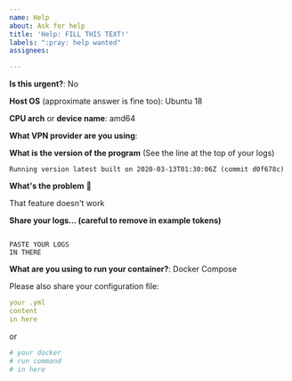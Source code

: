 ```yaml
---
name: Help
about: Ask for help
title: 'Help: FILL THIS TEXT!'
labels: ":pray: help wanted"
assignees:

---
```


<!---
⚠️ If this about a Docker configuration problem or another service:
Start a discussion at https://github.com/qdm12/gluetun/discussions/new
OR I WILL INSTA-CLOSE YOUR ISSUE.
-->

<!---
⚠️ Answer the following or I'll insta-close your issue
-->

**Is this urgent?**: No

**Host OS** (approximate answer is fine too): Ubuntu 18

**CPU arch** or **device name**: amd64

**What VPN provider are you using**:

**What is the version of the program** (See the line at the top of your logs)

```
Running version latest built on 2020-03-13T01:30:06Z (commit d0f678c)
```

**What's the problem** 🤔

That feature doesn't work

**Share your logs... (careful to remove in example tokens)**

```log

PASTE YOUR LOGS
IN THERE

```

**What are you using to run your container?**: Docker Compose

<!---
💡 You can highlight your code with https://docs.github.com/en/github/writing-on-github/working-with-advanced-formatting/creating-and-highlighting-code-blocks#syntax-highlight
-->

Please also share your configuration file:

```yml
your .yml
content
in here
```

or

```sh
# your docker
# run command
# in here
```
